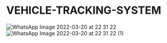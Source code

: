 # VEHICLE-TRACKING-SYSTEM


![WhatsApp Image 2022-03-20 at 22 31 22](https://user-images.githubusercontent.com/80275552/163974274-41bf778a-4d6c-4525-b93c-5e1f36f92a3b.jpeg)
![WhatsApp Image 2022-03-20 at 22 31 22 (1)](https://user-images.githubusercontent.com/80275552/163974290-77bf34bc-53dd-4ccd-a79f-4cd520d640e2.jpeg)
